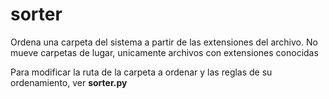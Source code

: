 # sorter

Ordena una carpeta del sistema a partir de las extensiones del archivo. No mueve carpetas de lugar, unicamente archivos con extensiones conocidas

Para modificar la ruta de la carpeta a ordenar y las reglas de su ordenamiento, ver __sorter.py__


